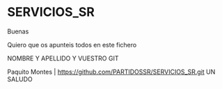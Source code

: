 # SERVICIOS_SR

Buenas 

Quiero que os apunteis todos en este fichero 

NOMBRE Y APELLIDO Y VUESTRO GIT

Paquito Montes | https://github.com/PARTIDOSSR/SERVICIOS_SR.git
UN SALUDO 



